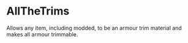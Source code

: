 # AllTheTrims

Allows any item, including modded, to be an armour trim material and makes all armour trimmable.
